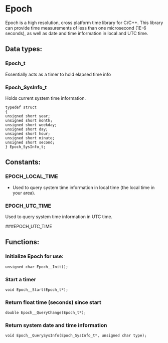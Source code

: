 # Epoch

Epoch is a high resolution, cross platform time library for C/C++.
This library can provide time measurements of less than one microsecond (1E-6 seconds),
as well as date and time information in local and UTC time.





## Data types:



### Epoch_t

Essentially acts as a timer to hold elapsed time info


### Epoch_SysInfo_t

Holds current system time information.

    typedef struct
    {
	unsigned short year;
	unsigned short month;
	unsigned short weekday;
	unsigned short day;
	unsigned short hour;
	unsigned short minute;
	unsigned short second;
    } Epoch_SysInfo_t;
    



## Constants:



### EPOCH_LOCAL_TIME

- Used to query system time information in local time (the local time in your area).


### EPOCH_UTC_TIME

Used to query system time information in UTC time.


###EPOCH_UTC_TIME



## Functions:

### Initialize Epoch for use:

    unsigned char Epoch__Init();

  
### Start a timer

    void Epoch__Start(Epoch_t*);

  
### Return float time (seconds) since start

    double Epoch__QueryChange(Epoch_t*);

  
### Return system date and time information

    void Epoch__QuerySysInfo(Epoch_SysInfo_t*, unsigned char type);
